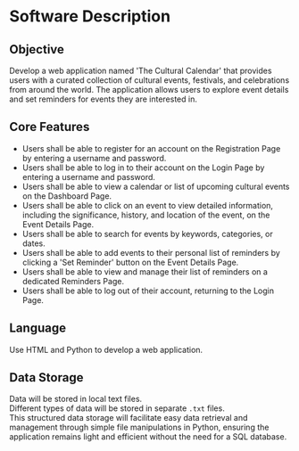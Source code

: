 # Software Description

## Objective

Develop a web application named 'The Cultural Calendar' that provides users with a curated collection of cultural events, festivals, and celebrations from around the world. The application allows users to explore event details and set reminders for events they are interested in.

## Core Features

- Users shall be able to register for an account on the Registration Page by entering a username and password.
- Users shall be able to log in to their account on the Login Page by entering a username and password.
- Users shall be able to view a calendar or list of upcoming cultural events on the Dashboard Page.
- Users shall be able to click on an event to view detailed information, including the significance, history, and location of the event, on the Event Details Page.
- Users shall be able to search for events by keywords, categories, or dates.
- Users shall be able to add events to their personal list of reminders by clicking a 'Set Reminder' button on the Event Details Page.
- Users shall be able to view and manage their list of reminders on a dedicated Reminders Page.
- Users shall be able to log out of their account, returning to the Login Page.

## Language

Use HTML and Python to develop a web application.

## Data Storage

Data will be stored in local text files.  
Different types of data will be stored in separate `.txt` files.  
This structured data storage will facilitate easy data retrieval and management through simple file manipulations in Python, ensuring the application remains light and efficient without the need for a SQL database.